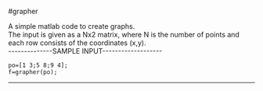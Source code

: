 #grapher

A simple matlab code to create graphs.  
The input is given as a Nx2 matrix, where N is the number of points and each row consists of the coordinates (x,y).  
 --------------SAMPLE INPUT-------------------  
```
po=[1 3;5 8;9 4];  
f=grapher(po);
```
 --------------------------------------------------


